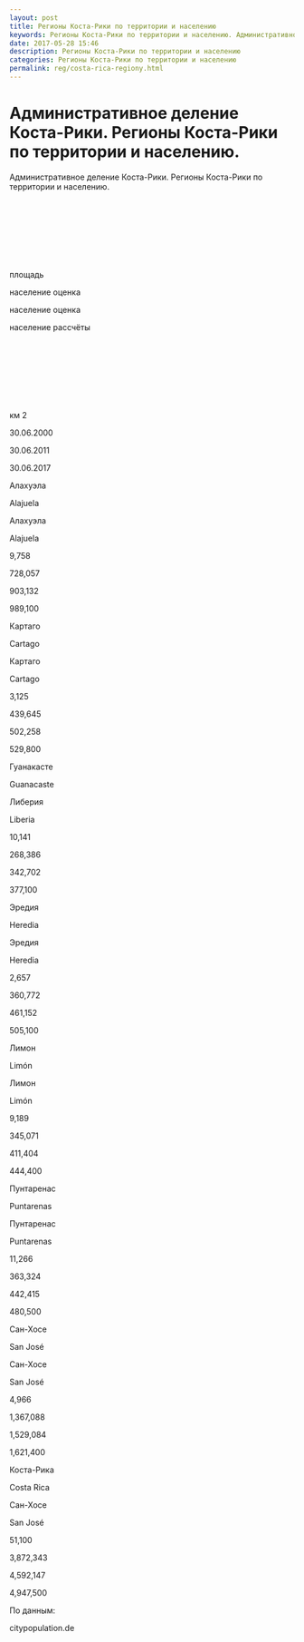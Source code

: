 ```yaml
---
layout: post
title: Регионы Коста-Рики по территории и населению 
keywords: Регионы Коста-Рики по территории и населению. Административное делени. 
date: 2017-05-28 15:46
description: Регионы Коста-Рики по территории и населению
categories: Регионы Коста-Рики по территории и населению
permalink: reg/costa-rica-regiony.html
---
```


# Административное деление Коста-Рики. Регионы Коста-Рики по территории и населению.


Административное деление Коста-Рики. Регионы Коста-Рики по территории и населению.








 


 


 


 


площадь


население оценка


население оценка


население рассчёты






 


 


 


 


км
2


30.06.2000


30.06.2011


30.06.2017






Алахуэла


Alajuela


Алахуэла


Alajuela


9,758


728,057


903,132


989,100






Картаго


Cartago


Картаго


Cartago


3,125


439,645


502,258


529,800






Гуанакасте


Guanacaste


Либерия


Liberia


10,141


268,386


342,702


377,100






Эредия


Heredia


Эредия


Heredia


2,657


360,772


461,152


505,100






Лимон


Limón


Лимон


Limón


9,189


345,071


411,404


444,400






Пунтаренас


Puntarenas


Пунтаренас


Puntarenas


11,266


363,324


442,415


480,500






Сан-Хосе


San José


Сан-Хосе


San José


4,966


1,367,088


1,529,084


1,621,400






Коста-Рика


Costa Rica


Сан-Хосе


San José


51,100


3,872,343


4,592,147


4,947,500








По данным:


citypopulation.de



		
